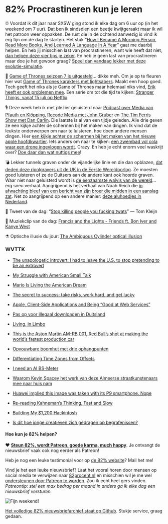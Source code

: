 # 82% Procrastineren kun je leren

⏰ Voordat ik dit jaar naar SXSW ging stond ik elke dag om 6 uur op (in het weekend om 7 uur). Dat ben ik sindsdien een beetje kwijtgeraakt maar ik wil het patroon weer oppakken. De rust die in de ochtend aanwezig is vind ik erg fijn om de dag te starten. Het stuk “[How I Became A Morning Person, Read More Books, And Learned A Language In A Year](http://www.fastcompany.com/3056613/how-to-be-a-success-at-everything/how-i-became-a-morning-person-read-more-books-and-learned-)” gaat me daarbij helpen. En heb jij misschien last van procrastineren, want wie heeft dat niet, [dan helpen deze vier tips je zeker](http://blog.trello.com/4-science-backed-methods-stop-procrastinating/). En heb je geen last van procrastineren maar doe je het gewoon graag? [Speel dan vandaag lekker met deze evolutie-simulatie](http://www.mountimprobable.com).

🔮 [Game of Thrones seizoen 7 is uitgesteld](http://www.imdb.com/news/ni60014974?linkId=26284744)… dikke meh. Om je op te fleuren hier wat [Game of Thrones karakters met lightsabers](http://www.andrewtranart.com/#/game-of-star-wars/). Maakt een hoop goed. Toch geeft het niks als je Game of Thrones maar helemaal niks vind, [Erik heeft er ook problemen mee](http://www.degladiool.nl/ik-kijk-geen-game-of-thrones/). Een serie om tot die tijd te kijken: [Stranger Things, vanaf 15 juli op Netflix](https://www.youtube.com/watch?v=XWxyRG_tckY).

🎙 Deze week heb ik met plezier geluisterd naar [Podcast over Media van Pfauth en Klöpping](https://soundcloud.com/mediapodcast/s01e02), [Recode Media met John Gruber](http://www.recode.net/2016/6/30/12053348/john-gruber-daring-fireball-apple-podcast-recode-media) en [The Tim Ferris Show met Dan Carlin](http://fourhourworkweek.com/2014/07/29/the-tim-ferriss-show-episode-20-dan-carlin-hardcore-history-building-podcasts-creativity-and-more/). Die laatste is al van een tijdje geleden. Alle drie geven ze een kijkje achter de schermen bij het maken van dingen. Ik vind dat de leukste onderwerpen om naar te luisteren, hoe doen andere mensen dingen. Hier [een kijkje achter de schermen bij het maken van het nieuwe apple hoofdkwartier](https://www.youtube.com/watch?v=V8W33JxjIAw). Iets anders om naar te kijken: [een zwembad vol cola waar een drone ingevlogen wordt](http://www.recode.net/2016/6/26/12033742/dji-phantom-4-coca-cola-bath-viral-video). Crazy. En heb je echt enorm veel waskrijt over? [Doe daar dan wat nuttigs mee](http://thekidshouldseethis.com/post/turning-a-brick-of-melted-crayons-on-the-lathe)!

💣 Lekker tunnels graven onder de vijandelijke linie en die dan opblazen, [dat deden deze rioolgravers uit de UK in de Eerste Wereldoorlog](http://www.bbc.com/news/magazine-36685270). Ze moesten goed luisteren of ze de Duitsers aan de andere kant ook hoorde graven. Waar niet naar geluisterd wordt is [de eenzaamste walvis van de wereld](https://en.wikipedia.org/wiki/52-hertz_whale)… erg sneu verhaal. Aangrijpend is het verhaal van Noah Reich die [in afwachting bleef van een bericht van zijn broer die midden in een aanslag zat](https://medium.com/@noahreich/three-little-dots-f619d4893aff#.4l68yj2z8). Net zo aangrijpend op een andere manier: [deze aluhoedjes in Nederland](http://www.groene.nl/artikel/ufo-s-in-volkel).

🔫 Tweet van de dag: “[Stop killing people you fucking twats](https://twitter.com/TomKleijnNL/status/751311152555102208)” — Tom Kleijn

📯 Muziekclip van de dag: [Francis and the Lights - Friends ft. Bon Iver and Kanye West](https://www.youtube.com/watch?v=wScYn10D2vo)

⚗ Optische illusie du jour: [The Ambiguous Cylinder optical illusion](http://kottke.org/16/07/the-ambiguous-cylinder-optical-illusion)

### WVTTK

- [The unapologetic introvert: I had to leave the U.S. to stop pretending to be an extrovert](http://www.salon.com/2016/05/30/the_unapologetic_introvert_i_had_to_leave_the_u_s_to_stop_pretending_to_be_an_extrovert/)

- [My Struggle with American Small Talk](http://www.newyorker.com/culture/culture-desk/my-struggle-with-american-small-talk)

- [Mario Is Living the American Dream](https://theringer.com/mario-american-dream-video-games-undeniables-68aa39e508af#.9cf3c5xsa)

- [The secret to success: take risks, work hard, and get lucky](http://kottke.org/16/07/the-secret-to-success-take-risks-work-hard-and-get-lucky)

- [Apple, Client-Side Applications and Being “Good at Web Services”](https://www.macstories.net/linked/apple-client-side-applications-and-being-good-at-web-services/)

- [Pas op voor illegaal downloaden in Duitsland](http://www.anwb.nl/vakantie/nieuws/2016/juli/pas-op-voor-illegaal-downloaden-in-duitsland?ovaherk=news-and-tips)

- [Living, in Limbo](http://hintjens.com/blog:121)

- [This is the Aston Martin AM-RB 001, Red Bull’s shot at making the world’s fastest production car](http://www.theverge.com/2016/7/5/12096082/aston-martin-am-rb-001-hypercar-images)

- [Opvouwbare boomhut met drie ophangpunten](https://www.bright.nl/nieuws/opvouwbare-boomhut-met-drie-ophangpunten)

- [Differentiating Time Zones from Offsets](https://spin.atomicobject.com/2016/07/06/time-zones-offsets/)

- [I need an AI BS-Meter](https://gab41.lab41.org/i-need-an-ai-bs-meter-27e94d48c8c1#.jf013z4rh)

- [Waarom Kevin Spacey het werk van deze Almeerse straatkunstenaars mee naar huis nam](https://decorrespondent.nl/4865/Waarom-Kevin-Spacey-het-werk-van-deze-Almeerse-straatkunstenaars-mee-naar-huis-nam/512849764350-868cdea8)

- [Huawei implied this image was taken with its P9 smartphone. Nope](http://www.theverge.com/2016/7/4/12094252/huawei-implied-image-p9-smartphone-dslr-nope)

- [Re-reading Kahneman’s Thinking, Fast and Slow](https://jasoncollins.org/2016/06/29/re-reading-kahnemans-thinking-fast-and-slow/)

- [Building My $1,200 Hackintosh](https://medium.com/@flyosity/building-my-1-200-hackintosh-49a1a186241e#.tmicqjv72)

- [Is dit hoe jonge creatieven zich gedragen op begrafenissen?](http://degladiool.nl/young-creative-begrafenis/)

#### Hoe kun je 82% helpen?
❤️ [**Steun 82%, wordt Patreon, goede karma, much happy**](https://www.patreon.com/reinier). Je ontvangt de nieuwsbrief vaak ook nog eerder als Patreon!

Heb je nog een leuke testimonial voor op [de 82% website](http://82procent.nl)? Mail het me!

Vind je het een leuke nieuwsbrief? Laat het vooral horen door mensen op social media te verwijzen naar [82procent.nl](http://82procent.nl) en misschien wil je me wel [ondersteunen door Patreon te worden](https://www.patreon.com/reinier). Zou ik echt heel gers vinden. _Patreontip: stel een max bedrag per maand in anders ga ik elke dag een nieuwsbrief versturen._

![Fijn weekend!](https://media.giphy.com/media/xTk9ZPDCfGw1RALwxq/giphy.gif)

[Het volledige 82% nieuwsbriefarchief staat op Github](http://github.com/reinier/82procent-nieuwsbrieven). Stukje service, graag gedaan.

